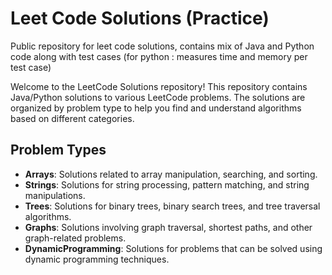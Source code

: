 # Leet Code Solutions (Practice)
Public repository for leet code solutions, contains mix of Java and Python code along with test cases (for python : measures time and memory per test case)

Welcome to the LeetCode Solutions repository! This repository contains Java/Python solutions to various LeetCode problems. The solutions are organized by problem type to help you find and understand algorithms based on different categories.

## Problem Types

- **Arrays**: Solutions related to array manipulation, searching, and sorting.
- **Strings**: Solutions for string processing, pattern matching, and string manipulations.
- **Trees**: Solutions for binary trees, binary search trees, and tree traversal algorithms.
- **Graphs**: Solutions involving graph traversal, shortest paths, and other graph-related problems.
- **DynamicProgramming**: Solutions for problems that can be solved using dynamic programming techniques.


